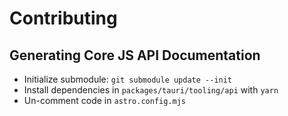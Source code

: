 # Contributing

## Generating Core JS API Documentation

- Initialize submodule: `git submodule update --init`
- Install dependencies in `packages/tauri/tooling/api` with `yarn`
- Un-comment code in `astro.config.mjs`
